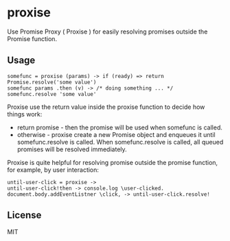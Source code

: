 # proxise

Use Promise Proxy ( Proxise ) for easily resolving promises outside the Promise function.


## Usage

    somefunc = proxise (params) -> if (ready) => return Promise.resolve('some value')
    somefunc params .then (v) -> /* doing something ... */
    somefunc.resolve 'some value'

Proxise use the return value inside the proxise function to decide how things work:

 * return promise - then the promise will be used when somefunc is called.
 * otherwise - proxise create a new Promise object and enqueues it until somefunc.resolve is called.
   When somefunc.resolve is called, all queued promises will be resolved immediately.

Proxise is quite helpful for resolving promise outside the promise function, for example, by user interaction:

    until-user-click = proxise ->
    until-user-click!then -> console.log \user-clicked.
    document.body.addEventListner \click, -> until-user-click.resolve!


## License

MIT
